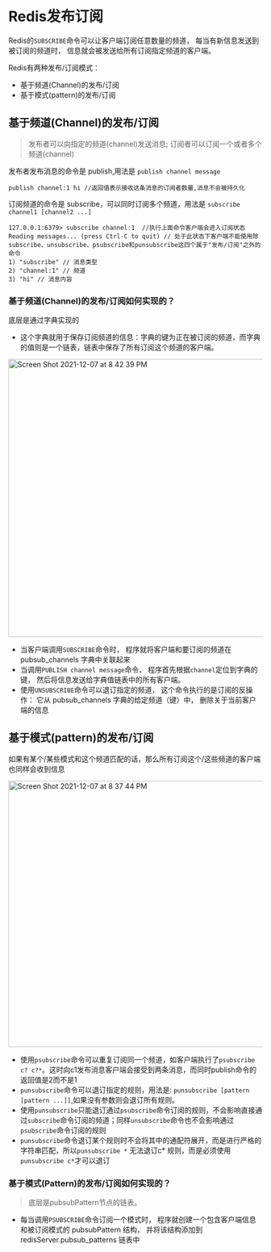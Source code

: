 # Redis发布订阅

Redis的`SUBSCRIBE`命令可以让客户端订阅任意数量的频道， 每当有新信息发送到被订阅的频道时， 信息就会被发送给所有订阅指定频道的客户端。

Redis有两种发布/订阅模式：
* 基于频道(Channel)的发布/订阅
* 基于模式(pattern)的发布/订阅

## 基于频道(Channel)的发布/订阅
> 发布者可以向指定的频道(channel)发送消息; 订阅者可以订阅一个或者多个频道(channel)

发布者发布消息的命令是 publish,用法是 `publish channel message`
```
publish channel:1 hi //返回值表示接收这条消息的订阅者数量,消息不会被持久化
```
订阅频道的命令是 subscribe，可以同时订阅多个频道，用法是 `subscribe channel1 [channel2 ...]`
```
127.0.0.1:6379> subscribe channel:1  //执行上面命令客户端会进入订阅状态
Reading messages... (press Ctrl-C to quit) // 处于此状态下客户端不能使用除subscribe、unsubscribe、psubscribe和punsubscribe这四个属于"发布/订阅"之外的命令
1) "subscribe" // 消息类型
2) "channel:1" // 频道
3) "hi" // 消息内容
```

### 基于频道(Channel)的发布/订阅如何实现的？

底层是通过字典实现的
* 这个字典就用于保存订阅频道的信息：字典的键为正在被订阅的频道，而字典的值则是一个链表，链表中保存了所有订阅这个频道的客户端。

<img width="551" alt="Screen Shot 2021-12-07 at 8 42 39 PM" src="https://user-images.githubusercontent.com/27160394/145031086-507ca490-c3b0-4602-9eb2-5fb52b1f8dd8.png">

* 当客户端调用`SUBSCRIBE`命令时， 程序就将客户端和要订阅的频道在 pubsub_channels 字典中关联起来
* 当调用`PUBLISH channel message`命令， 程序首先根据`channel`定位到字典的键， 然后将信息发送给字典值链表中的所有客户端。
* 使用`UNSUBSCRIBE`命令可以退订指定的频道， 这个命令执行的是订阅的反操作： 它从 pubsub_channels 字典的给定频道（键）中， 删除关于当前客户端的信息


## 基于模式(pattern)的发布/订阅
如果有某个/某些模式和这个频道匹配的话，那么所有订阅这个/这些频道的客户端也同样会收到信息

<img width="528" alt="Screen Shot 2021-12-07 at 8 37 44 PM" src="https://user-images.githubusercontent.com/27160394/145030390-13cc738f-5058-47b6-bae4-97ab87413072.png">

* 使用`psubscribe`命令可以重复订阅同一个频道，如客户端执行了`psubscribe c? c?*`。这时向c1发布消息客户端会接受到两条消息，而同时publish命令的返回值是2而不是1
* `punsubscribe`命令可以退订指定的规则，用法是: `punsubscribe [pattern [pattern ...]]`,如果没有参数则会退订所有规则。
* 使用`punsubscribe`只能退订通过`psubscribe`命令订阅的规则，不会影响直接通过`subscribe`命令订阅的频道；同样`unsubscribe`命令也不会影响通过`psubscribe`命令订阅的规则
* `punsubscribe`命令退订某个规则时不会将其中的通配符展开，而是进行严格的字符串匹配，所以`punsubscribe *` 无法退订c* 规则，而是必须使用`punsubscribe c*`才可以退订

### 基于模式(Pattern)的发布/订阅如何实现的？
> 底层是pubsubPattern节点的链表。
*  每当调用`PSUBSCRIBE`命令订阅一个模式时， 程序就创建一个包含客户端信息和被订阅模式的 pubsubPattern 结构， 并将该结构添加到 redisServer.pubsub_patterns 链表中
